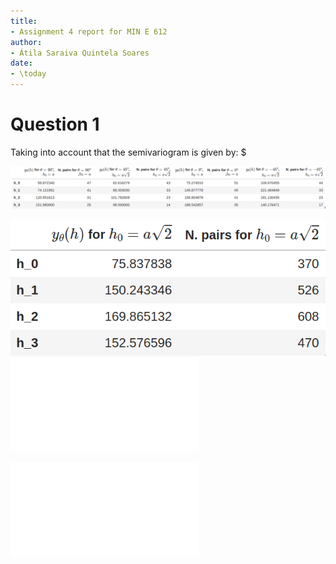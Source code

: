 ```yaml
---
title:
- Assignment 4 report for MIN E 612
author:
- Átila Saraiva Quintela Soares
date:
- \today
---
```



# Question 1

Taking into account that the semivariogram is given by:
$

![Table for directional semivariograms](../figs/table-directional.png)

![Table for omnidirectional semivariograms](../figs/table-omnidirectional.png)
![Plot for the directional semivariograms](../figs/directional.pdf)

![Plot for the omnidirectional semivariograms](../figs/omnidirectional.pdf)
